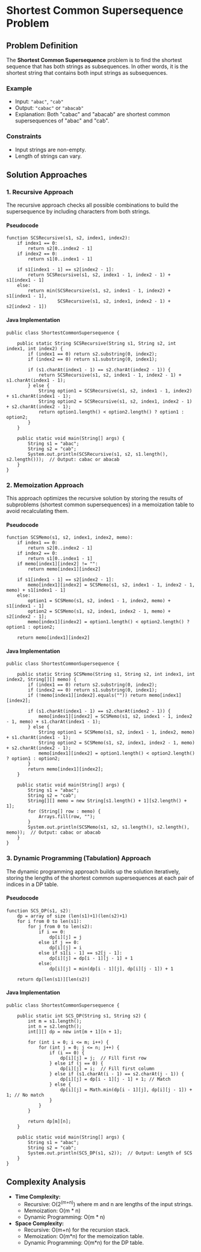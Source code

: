 Shortest Common Supersequence Problem
=====================================

Problem Definition
------------------

The **Shortest Common Supersequence** problem is to find the shortest sequence that has both strings as subsequences. In other words, it is the shortest string that contains both input strings as subsequences.

### Example

*   Input: `"abac"`, `"cab"`
*   Output: `"cabac"` or `"abacab"`
*   Explanation: Both "cabac" and "abacab" are shortest common supersequences of "abac" and "cab".

### Constraints

*   Input strings are non-empty.
*   Length of strings can vary.

Solution Approaches
-------------------

### 1\. Recursive Approach

The recursive approach checks all possible combinations to build the supersequence by including characters from both strings.

#### Pseudocode

    function SCSRecursive(s1, s2, index1, index2):
        if index1 == 0: 
            return s2[0..index2 - 1]
        if index2 == 0:
            return s1[0..index1 - 1]
        
        if s1[index1 - 1] == s2[index2 - 1]:
            return SCSRecursive(s1, s2, index1 - 1, index2 - 1) + s1[index1 - 1]
        else:
            return min(SCSRecursive(s1, s2, index1 - 1, index2) + s1[index1 - 1], 
                       SCSRecursive(s1, s2, index1, index2 - 1) + s2[index2 - 1])
    

#### Java Implementation

    public class ShortestCommonSupersequence {
    
        public static String SCSRecursive(String s1, String s2, int index1, int index2) {
            if (index1 == 0) return s2.substring(0, index2);
            if (index2 == 0) return s1.substring(0, index1);
            
            if (s1.charAt(index1 - 1) == s2.charAt(index2 - 1)) {
                return SCSRecursive(s1, s2, index1 - 1, index2 - 1) + s1.charAt(index1 - 1);
            } else {
                String option1 = SCSRecursive(s1, s2, index1 - 1, index2) + s1.charAt(index1 - 1);
                String option2 = SCSRecursive(s1, s2, index1, index2 - 1) + s2.charAt(index2 - 1);
                return option1.length() < option2.length() ? option1 : option2;
            }
        }
    
        public static void main(String[] args) {
            String s1 = "abac";
            String s2 = "cab";
            System.out.println(SCSRecursive(s1, s2, s1.length(), s2.length()));  // Output: cabac or abacab
        }
    }
    

### 2\. Memoization Approach

This approach optimizes the recursive solution by storing the results of subproblems (shortest common supersequences) in a memoization table to avoid recalculating them.

#### Pseudocode

    function SCSMemo(s1, s2, index1, index2, memo):
        if index1 == 0: 
            return s2[0..index2 - 1]
        if index2 == 0:
            return s1[0..index1 - 1]
        if memo[index1][index2] != "":
            return memo[index1][index2]
        
        if s1[index1 - 1] == s2[index2 - 1]:
            memo[index1][index2] = SCSMemo(s1, s2, index1 - 1, index2 - 1, memo) + s1[index1 - 1]
        else:
            option1 = SCSMemo(s1, s2, index1 - 1, index2, memo) + s1[index1 - 1]
            option2 = SCSMemo(s1, s2, index1, index2 - 1, memo) + s2[index2 - 1];
            memo[index1][index2] = option1.length() < option2.length() ? option1 : option2;
            
        return memo[index1][index2]
    

#### Java Implementation

    public class ShortestCommonSupersequence {
    
        public static String SCSMemo(String s1, String s2, int index1, int index2, String[][] memo) {
            if (index1 == 0) return s2.substring(0, index2);
            if (index2 == 0) return s1.substring(0, index1);
            if (!memo[index1][index2].equals("")) return memo[index1][index2];
    
            if (s1.charAt(index1 - 1) == s2.charAt(index2 - 1)) {
                memo[index1][index2] = SCSMemo(s1, s2, index1 - 1, index2 - 1, memo) + s1.charAt(index1 - 1);
            } else {
                String option1 = SCSMemo(s1, s2, index1 - 1, index2, memo) + s1.charAt(index1 - 1);
                String option2 = SCSMemo(s1, s2, index1, index2 - 1, memo) + s2.charAt(index2 - 1);
                memo[index1][index2] = option1.length() < option2.length() ? option1 : option2;
            }
            return memo[index1][index2];
        }
    
        public static void main(String[] args) {
            String s1 = "abac";
            String s2 = "cab";
            String[][] memo = new String[s1.length() + 1][s2.length() + 1];
            for (String[] row : memo) {
                Arrays.fill(row, "");
            }
            System.out.println(SCSMemo(s1, s2, s1.length(), s2.length(), memo));  // Output: cabac or abacab
        }
    }
    

### 3\. Dynamic Programming (Tabulation) Approach

The dynamic programming approach builds up the solution iteratively, storing the lengths of the shortest common supersequences at each pair of indices in a DP table.

#### Pseudocode

    function SCS_DP(s1, s2):
        dp = array of size (len(s1)+1)(len(s2)+1)
        for i from 0 to len(s1):
            for j from 0 to len(s2):
                if i == 0:
                    dp[i][j] = j
                else if j == 0:
                    dp[i][j] = i
                else if s1[i - 1] == s2[j - 1]:
                    dp[i][j] = dp[i - 1][j - 1] + 1
                else:
                    dp[i][j] = min(dp[i - 1][j], dp[i][j - 1]) + 1
    
        return dp[len(s1)][len(s2)]
    

#### Java Implementation

    public class ShortestCommonSupersequence {
    
        public static int SCS_DP(String s1, String s2) {
            int m = s1.length();
            int n = s2.length();
            int[][] dp = new int[m + 1][n + 1];
    
            for (int i = 0; i <= m; i++) {
                for (int j = 0; j <= n; j++) {
                    if (i == 0) {
                        dp[i][j] = j;  // Fill first row
                    } else if (j == 0) {
                        dp[i][j] = i;  // Fill first column
                    } else if (s1.charAt(i - 1) == s2.charAt(j - 1)) {
                        dp[i][j] = dp[i - 1][j - 1] + 1; // Match
                    } else {
                        dp[i][j] = Math.min(dp[i - 1][j], dp[i][j - 1]) + 1; // No match
                    }
                }
            }
    
            return dp[m][n];
        }
    
        public static void main(String[] args) {
            String s1 = "abac";
            String s2 = "cab";
            System.out.println(SCS_DP(s1, s2));  // Output: Length of SCS
        }
    }
    

Complexity Analysis
-------------------

*   **Time Complexity:**
    *   Recursive: O(2<sup>(m+n)</sup>) where m and n are lengths of the input strings.
    *   Memoization: O(m \* n)
    *   Dynamic Programming: O(m \* n)
*   **Space Complexity:**
    *   Recursive: O(m+n) for the recursion stack.
    *   Memoization: O(m\*n) for the memoization table.
    *   Dynamic Programming: O(m\*n) for the DP table.